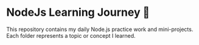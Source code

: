 # NodeJs Learning Journey 🚀

This repository contains my daily Node.js practice work and mini-projects.  
Each folder represents a topic or concept I learned.

